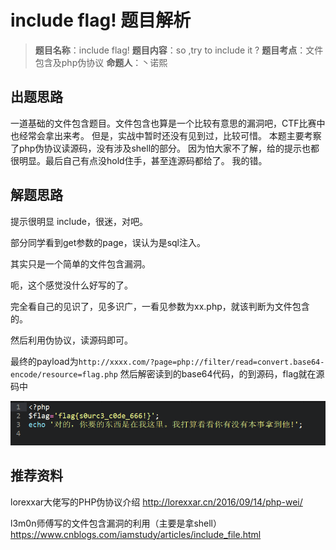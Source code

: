 # include flag! 题目解析

> **题目名称**：include flag!
> **题目内容**：so ,try to include it ?
> **题目考点**：文件包含及php伪协议
> **命题人**：丶诺熙

## 出题思路

一道基础的文件包含题目。文件包含也算是一个比较有意思的漏洞吧，CTF比赛中也经常会拿出来考。
但是，实战中暂时还没有见到过，比较可惜。
本题主要考察了php伪协议读源码，没有涉及shell的部分。
因为怕大家不了解，给的提示也都很明显。最后自己有点没hold住手，甚至连源码都给了。
我的错。

## 解题思路

提示很明显 include，很迷，对吧。

部分同学看到get参数的page，误认为是sql注入。

其实只是一个简单的文件包含漏洞。

呃，这个感觉没什么好写的了。

完全看自己的见识了，见多识广，一看见参数为xx.php，就该判断为文件包含的。

然后利用伪协议，读源码即可。

最终的payload为`http://xxxx.com/?page=php://filter/read=convert.base64-encode/resource=flag.php`
然后解密读到的base64代码，的到源码，flag就在源码中

![图片](../../img/web13.png)


## 推荐资料

lorexxar大佬写的PHP伪协议介绍
http://lorexxar.cn/2016/09/14/php-wei/

l3m0n师傅写的文件包含漏洞的利用（主要是拿shell）
https://www.cnblogs.com/iamstudy/articles/include_file.html



